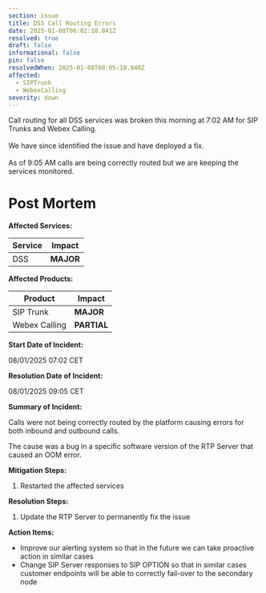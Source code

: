 ```yaml
---
section: issue
title: DSS Call Routing Errors
date: 2025-01-08T06:02:18.841Z
resolved: true
draft: false
informational: false
pin: false
resolvedWhen: 2025-01-08T08:05:18.848Z
affected:
  - SIPTrunk
  - WebexCalling
severity: down
---
```

Call routing for all DSS services was broken this morning at 7:02 AM for SIP Trunks and Webex Calling.\
\
We have since identified the issue and have deployed a fix.\
\
As of 9:05 AM calls are being correctly routed but we are keeping the services monitored.



# P﻿ost Mortem





**Affected Services:**

| **Service** | **Impact** |
| ----------- | ---------- |
| DSS         | **MAJOR**  |

**Affected Products:**

| **Product**   | **Impact**  |
| ------------- | ----------- |
| SIP Trunk     | **MAJOR**   |
| Webex Calling | **PARTIAL** |

**Start Date of Incident:**

08/01/2025 07:02 CET

**Resolution Date of Incident:**

08/01/2025 09:05 CET

**Summary of Incident:**

Calls were not being correctly routed by the platform causing errors for both inbound and outbound calls.

The cause was a bug in a specific software version of the RTP Server that caused an OOM error.

**Mitigation Steps:**

1. Restarted the affected services

**Resolution Steps:**

1. Update the RTP Server to permanently fix the issue

**Action Items:**

* Improve our alerting system so that in the future we can take proactive action in similar cases
* Change SIP Server responses to SIP OPTION so that in similar cases customer endpoints will be able to correctly fail-over to the secondary node